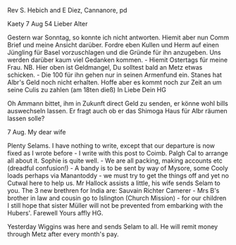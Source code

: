 Rev S. Hebich and E Diez, Cannanore, pd

 Kaety 7 Aug 54
Lieber Alter

Gestern war Sonntag, so konnte ich nicht antworten. Hiemit aber nun Comm Brief und meine Ansicht darüber. Fordre eben Kullen und Herm auf einen Jüngling für Basel vorzuschlagen und die Gründe für ihn anzugeben. Uns werden darüber kaum viel Gedanken kommen. - Hiemit Ostertags für meine Frau. NB. Hier oben ist Geldmangel, Du solltest bald an Metz etwas schicken. - Die 100 für ihn gehen nur in seinen Armenfund ein. Stanes hat Albr's Geld noch nicht erhalten. Hoffe aber es kommt noch zur Zeit an um seine Culis zu zahlen (am 18ten dieß)
 In Liebe Dein HG

Oh Ammann bittet, ihm in Zukunft direct Geld zu senden, er könne wohl bills auswechseln lassen. Er fragt auch ob er das Shimoga Haus für Albr räumen lassen solle?



 7 Aug.
My dear wife

Plenty Selams. I have nothing to write, except that our departure is now fixed as I wrote before - I write with this post to Coimb. Palgh Cal to arrange all about it. Sophie is quite well. - We are all packing, making accounts etc (dreadful confusion!) - A bandy is to be sent by way of Mysore, some Cooly loads perhaps via Manantoddy - we must try to get the things off and yet no Cutwal here to help us. Mr Hallock assists a little, his wife sends Selam to you. The 3 new brethren for India are: Sauvain Richter Camerer - Mrs B's brother in law and cousin go to Islington (Church Mission) - for our children I still hope that sister Müller will not be prevented from embarking with the Hubers'.
 Farewell
 Yours affly
 HG.

Yesterday Wiggins was here and sends Selam to all. He will remit money through Metz after every month's pay.

